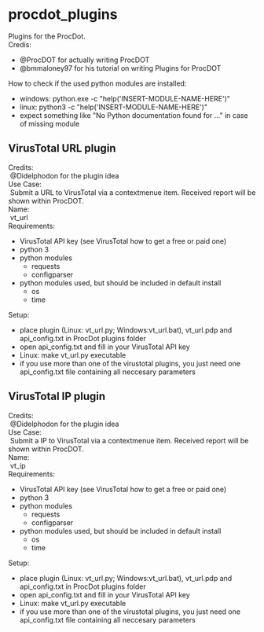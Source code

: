 # procdot_plugins
Plugins for the ProcDot.<br/>
Credis:
* @ProcDOT for actually writing ProcDOT
* @bmmaloney97 for his tutorial on writing Plugins for ProcDOT

How to check if the used python modules are installed:
* windows: python.exe -c "help('INSERT-MODULE-NAME-HERE')"
* linux:  python3 -c "help('INSERT-MODULE-NAME-HERE')"
* expect something like "No Python documentation found for ..." in case of missing module

## VirusTotal URL plugin
Credits: <br/>
&nbsp;@Didelphodon for the plugin idea<br/>
Use Case:<br/>
&nbsp;Submit a URL to VirusTotal via a contextmenue item. Received report will be shown within ProcDOT.<br/>
Name:<br/>
&nbsp;vt_url<br/>
Requirements:
* VirusTotal API key (see VirusTotal how to get a free or paid one)
* python 3
* python modules
  * requests
  * configparser
* python modules used, but should be included in default install
  * os
  * time

Setup:
* place plugin (Linux: vt_url.py; Windows:vt_url.bat), vt_url.pdp and api_config.txt in ProcDot plugins folder
* open api_config.txt and fill in your VirusTotal API key 
* Linux: make vt_url.py executable
* if you use more than one of the virustotal plugins, you just need one api_config.txt file containing all neccesary parameters

## VirusTotal IP plugin
Credits: <br/>
&nbsp;@Didelphodon for the plugin idea<br/>
Use Case:<br/>
&nbsp;Submit a IP to VirusTotal via a contextmenue item. Received report will be shown within ProcDOT.<br/>
Name:<br/>
&nbsp;vt_ip<br/>
Requirements:
* VirusTotal API key (see VirusTotal how to get a free or paid one)
* python 3
* python modules
  * requests
  * configparser
* python modules used, but should be included in default install
  * os
  * time

Setup:
* place plugin (Linux: vt_url.py; Windows:vt_url.bat), vt_url.pdp and api_config.txt in ProcDot plugins folder
* open api_config.txt and fill in your VirusTotal API key 
* Linux: make vt_url.py executable
* if you use more than one of the virustotal plugins, you just need one api_config.txt file containing all neccesary parameters